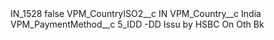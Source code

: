 <?xml version="1.0" encoding="UTF-8"?>
<CustomMetadata xmlns="http://soap.sforce.com/2006/04/metadata" xmlns:xsi="http://www.w3.org/2001/XMLSchema-instance" xmlns:xsd="http://www.w3.org/2001/XMLSchema">
    <label>IN_1528</label>
    <protected>false</protected>
    <values>
        <field>VPM_CountryISO2__c</field>
        <value xsi:type="xsd:string">IN</value>
    </values>
    <values>
        <field>VPM_Country__c</field>
        <value xsi:type="xsd:string">India</value>
    </values>
    <values>
        <field>VPM_PaymentMethod__c</field>
        <value xsi:type="xsd:string">5_IDD -DD Issu by HSBC On Oth Bk</value>
    </values>
</CustomMetadata>
